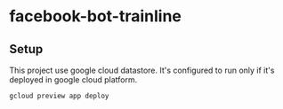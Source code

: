 # facebook-bot-trainline

## Setup

This project use google cloud datastore. It's configured to run only if it's deployed in google cloud platform.

`gcloud preview app deploy`
